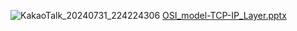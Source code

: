 ![KakaoTalk_20240731_224224306](https://github.com/user-attachments/assets/1f587e28-b4a3-4e65-b6a0-8b0f458fd621)
[OSI_model-TCP-IP_Layer.pptx](https://github.com/user-attachments/files/16442703/OSI_model-TCP-IP_Layer.pptx)
